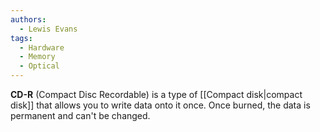 ```yaml
---
authors: 
  - Lewis Evans
tags:
  - Hardware
  - Memory
  - Optical
---
```

**CD-R** (Compact Disc Recordable) is a type of [[Compact disk|compact disk]] that allows you to write data onto it once. Once burned, the data is permanent and can't be changed.